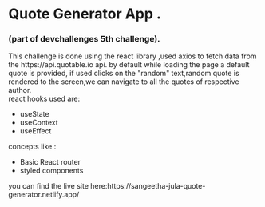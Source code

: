 # Quote Generator App .
### (part of devchallenges 5th challenge).

<div>
This challenge is done using the react library ,used axios to fetch data from the https://api.quotable.io  api.
by default while loading the page a default quote is provided, if used clicks on the "random" text,random quote is rendered to the screen,we can navigate to all the quotes of respective author.
</div>
<div>
react hooks used are:
    <ul>
        <li>useState</li>
        <li>useContext</li>
        <li>useEffect</li>
    </ul>
concepts like :
    <ul>    
        <li>Basic React router</li>
        <li>styled components</li>
    </ul>
</div>
<div>
    you can find the live site here:https://sangeetha-jula-quote-generator.netlify.app/
</div>


